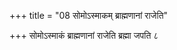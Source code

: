 +++
title = "08 सोमोऽस्माकम् ब्राह्मणानां राजेति"

+++
सोमोऽस्माकं ब्राह्मणानां राजेति ब्रह्मा जपति ८